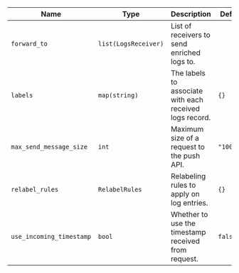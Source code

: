 | Name  | Type  | Description  | Default  | Required |
| ----- | ----- | ------------ | -------- | -------- |
| `forward_to` | `list(LogsReceiver)` | List of receivers to send enriched logs to. |  | yes |
| `labels` | `map(string)` | The labels to associate with each received logs record. | `{}` | no |
| `max_send_message_size` | `int` | Maximum size of a request to the push API.	 | `"100MiB"` | no |
| `relabel_rules` | `RelabelRules` | Relabeling rules to apply on log entries. | `{}` | no |
| `use_incoming_timestamp` | `bool` | Whether to use the timestamp received from request.	 | `false` | no |
